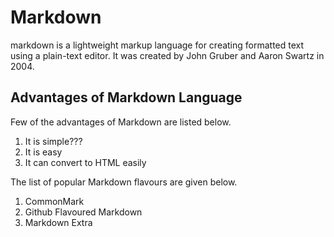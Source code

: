 # Markdown

markdown is a lightweight markup language for creating formatted text using a plain-text editor.
It was created by John Gruber and Aaron Swartz in 2004.

## Advantages of Markdown Language

Few of the advantages of Markdown are listed below.
1. It is simple???
2. It is easy
3. It can convert to HTML easily


The list of popular Markdown flavours are given below.
1. CommonMark
2. Github Flavoured Markdown
3. Markdown Extra
